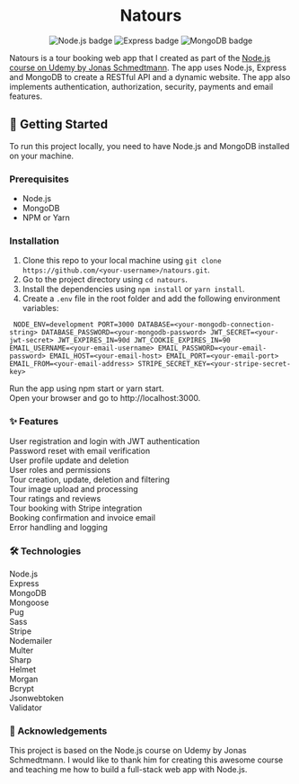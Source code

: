 <h1 align="center">Natours</h1>
<p align="center">
  <img src="https://img.shields.io/badge/Node.js-339933?style=for-the-badge&logo=nodedotjs&logoColor=white" alt="Node.js badge">
  <img src="https://img.shields.io/badge/Express-000000?style=for-the-badge&logo=express&logoColor=white" alt="Express badge">
  <img src="https://img.shields.io/badge/MongoDB-47A248?style=for-the-badge&logo=mongodb&logoColor=white" alt="MongoDB badge">
</p>

Natours is a tour booking web app that I created as part of the [Node.js course on Udemy by Jonas Schmedtmann](https://www.udemy.com/course/nodejs-express-mongodb-bootcamp/). The app uses Node.js, Express and MongoDB to create a RESTful API and a dynamic website. The app also implements authentication, authorization, security, payments and email features.

## :rocket: Getting Started

To run this project locally, you need to have Node.js and MongoDB installed on your machine.

### Prerequisites

- Node.js
- MongoDB
- NPM or Yarn

### Installation

1. Clone this repo to your local machine using `git clone https://github.com/<your-username>/natours.git`.
2. Go to the project directory using `cd natours`.
3. Install the dependencies using `npm install` or `yarn install`.
4. Create a `.env` file in the root folder and add the following environment variables:

`
NODE_ENV=development
PORT=3000
DATABASE=<your-mongodb-connection-string>
DATABASE_PASSWORD=<your-mongodb-password>
JWT_SECRET=<your-jwt-secret>
JWT_EXPIRES_IN=90d
JWT_COOKIE_EXPIRES_IN=90
EMAIL_USERNAME=<your-email-username>
EMAIL_PASSWORD=<your-email-password>
EMAIL_HOST=<your-email-host>
EMAIL_PORT=<your-email-port>
EMAIL_FROM=<your-email-address>
STRIPE_SECRET_KEY=<your-stripe-secret-key>`

Run the app using npm start or yarn start.<br> Open your browser and go to http://localhost:3000.<br> 

### :sparkles: Features
User registration and login with JWT authentication<br> Password reset with email verification<br> User profile update and deletion<br> User roles and permissions<br> Tour creation, update, deletion and filtering<br> Tour image upload and processing<br> Tour ratings and reviews<br> Tour booking with Stripe integration<br> Booking confirmation and invoice email<br> Error handling and logging<br>
### :hammer_and_wrench: Technologies
Node.js<br> Express<br> MongoDB<br> Mongoose<br> Pug<br> Sass<br> Stripe<br> Nodemailer<br> Multer<br> Sharp<br> Helmet<br> Morgan<br> Bcrypt<br> Jsonwebtoken<br> Validator<br>
### :clap: Acknowledgements
This project is based on the Node.js course on Udemy by Jonas Schmedtmann. I would like to thank him for creating this awesome course and teaching me how to build a full-stack web app with Node.js.<br>
